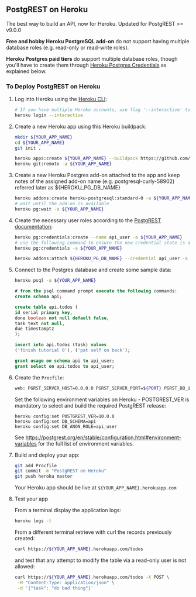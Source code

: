 ## PostgREST on Heroku

The best way to build an API, now for Heroku. Updated for PostgREST >= v9.0.0

**Free and hobby Heroku PostgreSQL add-on** do not support having multiple database roles (e.g. read-only or read-write roles). 

**Heroku Postgres paid tiers** do
support multiple database roles, though you'll have to create them through
[Heroku Postgres
Credentials](https://devcenter.heroku.com/articles/heroku-postgresql-credentials) as explained below.

### To Deploy PostgREST on Heroku

1.  Log into Heroku using the [Heroku
    CLI](https://devcenter.heroku.com/articles/heroku-cli):

    ```bash
    # If you have multiple Heroku accounts, use flag '--interactive' to switch between them
    heroku login --interactive
    ```

2.  Create a new Heroku app using this Heroku buildpack:

    ```bash
    mkdir ${YOUR_APP_NAME}
    cd ${YOUR_APP_NAME}
    git init .

    heroku apps:create ${YOUR_APP_NAME} --buildpack https://github.com/abernicchia-heroku/postgrest-heroku.git
    heroku git:remote -a ${YOUR_APP_NAME}
    ```

3.  Create a new Heroku Postgres add-on attached to the app and keep notes of the assigned add-on name (e.g. postgresql-curly-58902) referred later as ${HEROKU_PG_DB_NAME}
    ```bash
    heroku addons:create heroku-postgresql:standard-0 -a ${YOUR_APP_NAME}
    # wait until the add-on is available
    heroku pg:wait -a ${YOUR_APP_NAME}
    ```

4.  Create the necessary user roles according to the 
    [PostgREST documentation](https://postgrest.org/en/stable/auth.html):

    ```bash
    heroku pg:credentials:create --name api_user -a ${YOUR_APP_NAME}
    # use the following command to ensure the new credential state is active before attaching it
    heroku pg:credentials -a ${YOUR_APP_NAME}

    heroku addons:attach ${HEROKU_PG_DB_NAME} --credential api_user -a ${YOUR_APP_NAME}
    ```

5.  Connect to the Postgres database and create some sample data:

    ```bash
    heroku psql -a ${YOUR_APP_NAME}
    ```

    ```sql
    # from the psql command prompt execute the following commands:
    create schema api;

    create table api.todos (
    id serial primary key,
    done boolean not null default false,
    task text not null,
    due timestamptz
    );

    insert into api.todos (task) values
    ('finish tutorial 0'), ('pat self on back');

    grant usage on schema api to api_user;
    grant select on api.todos to api_user;
    ```

5.  Create the `Procfile`:

    ```bash
    web: PGRST_SERVER_HOST=0.0.0.0 PGRST_SERVER_PORT=${PORT} PGRST_DB_URI=${PGRST_DB_URI:-${DATABASE_URL}} ./postgrest-${POSTGREST_VER}
    ```

    Set the following environment variables on Heroku - POSTGREST_VER is mandatory to select and build the required PostgREST release:
    ```
    heroku config:set POSTGREST_VER=10.0.0
    heroku config:set DB_SCHEMA=api
    heroku config:set DB_ANON_ROLE=api_user
    ```

    See https://postgrest.org/en/stable/configuration.html#environment-variables for the full list of environment variables.

6.  Build and deploy your app:

    ```bash
    git add Procfile
    git commit -m "PostgREST on Heroku"
    git push heroku master
    ```

    Your Heroku app should be live at `${YOUR_APP_NAME}.herokuapp.com`

7.  Test your app

    From a terminal display the application logs:
    ```bash
    heroku logs -t
    ```
    From a different terminal retrieve with curl the records previously created:
    ```bash
    curl https://${YOUR_APP_NAME}.herokuapp.com/todos
    ```
    and test that any attempt to modify the table via a read-only user is not allowed:
    ```bash
    curl https://${YOUR_APP_NAME}.herokuapp.com/todos -X POST \
     -H "Content-Type: application/json" \
     -d '{"task": "do bad thing"}'
    ```    
